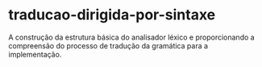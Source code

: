 # traducao-dirigida-por-sintaxe
A construção da estrutura básica do analisador léxico e proporcionando a compreensão do processo de tradução da gramática para a implementação.
